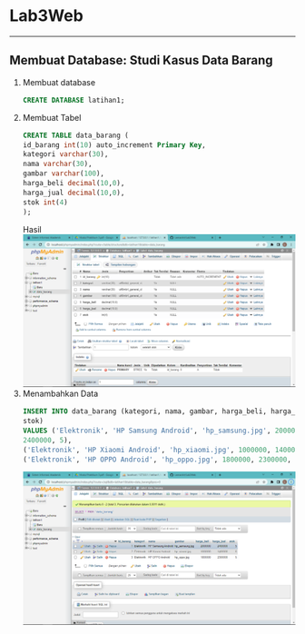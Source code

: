 # Lab3Web

---

## Membuat Database: Studi Kasus Data Barang

1. Membuat database
   ```sql
   CREATE DATABASE latihan1;
   ```
2. Membuat Tabel
   ```sql
   CREATE TABLE data_barang (
   id_barang int(10) auto_increment Primary Key,
   kategori varchar(30),
   nama varchar(30),
   gambar varchar(100),
   harga_beli decimal(10,0),
   harga_jual decimal(10,0),
   stok int(4)
   );
   ```
   Hasil<br>
   ![Gambar1](img/buatTabel.png)
3. Menambahkan Data
   ```sql
   INSERT INTO data_barang (kategori, nama, gambar, harga_beli, harga_jual,
   stok)
   VALUES ('Elektronik', 'HP Samsung Android', 'hp_samsung.jpg', 2000000,
   2400000, 5),
   ('Elektronik', 'HP Xiaomi Android', 'hp_xiaomi.jpg', 1000000, 1400000, 5),
   ('Elektronik', 'HP OPPO Android', 'hp_oppo.jpg', 1800000, 2300000, 5);
   ```
   ![Gambar1](img/tambahData.png)

